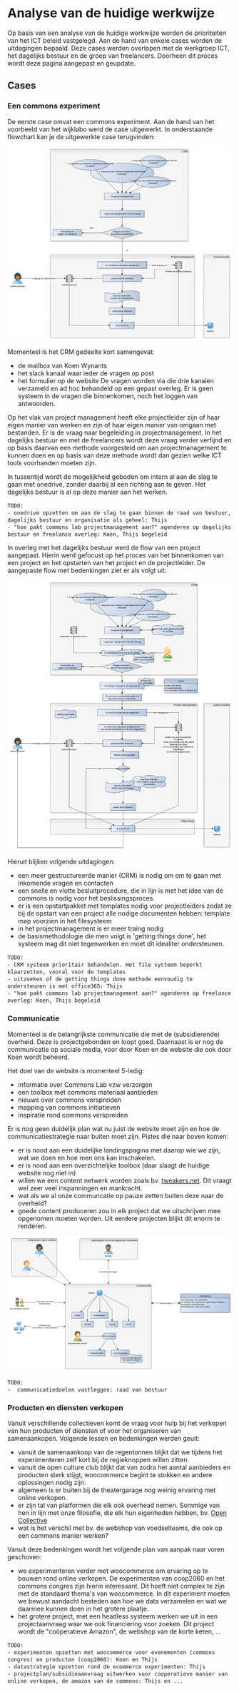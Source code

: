 # Analyse van de huidige werkwijze
Op basis van een analyse van de huidige werkwijze worden de prioriteiten van het ICT beleid vastgelegd.
Aan de hand van enkele cases worden de uitdagingen bepaald. Deze cases werden overlopen met de werkgroep ICT, het dagelijks bestuur en de groep van freelancers. Doorheen dit proces wordt deze pagina aangepast en geupdate. 

## Cases
### Een commons experiment
De eerste case omvat een commons experiment. Aan de hand van het voorbeeld van het wijklabo werd de case uitgewerkt. 
In onderstaande flowchart kan je de uitgewerkte case terugvinden: 

![flow van een commons experiment](../img/flow_commons%20experiment.png?raw=true)

Momenteel is het CRM gedeelte kort samengevat: 
- de mailbox van Koen Wynants
- het slack kanaal waar ieder de vragen op post
- het formulier op de website
De vragen worden via die drie kanalen verzameld en ad hoc behandeld op een gepast overleg. Er is geen systeem in de vragen die binnenkomen, noch het loggen van antwoorden. 

Op het vlak van project management heeft elke projectleider zijn of haar eigen manier van werken en zijn of haar eigen manier van omgaan met bestanden. Er is de 
vraag naar begeleiding in projectmanagement. In het dagelijks bestuur en met de freelancers wordt deze vraag verder verfijnd en op basis daarvan een methode voorgesteld om 
aan projectmanagement te kunnen doen en op basis van deze methode wordt dan gezien welke ICT tools voorhanden moeten zijn. 

In tussentijd wordt de mogelijkheid geboden om intern al aan de slag te gaan met onedrive, zonder daarbij al een richting aan te geven. Het dagelijks bestuur is al op deze 
manier aan het werken.

```
TODO: 
- onedrive opzetten om aan de slag te gaan binnen de raad van bestuur, dagelijks bestuur en organisatie als geheel: Thijs
- "hoe pakt commons lab projectmanagement aan?" agenderen op dagelijks bestuur en freelance overleg: Koen, Thijs begeleid
```

In overleg met het dagelijks bestuur werd de flow van een project aangepast. Hierin werd gefocust op het proces van het binnenkomen van een project en het opstarten van het project en de projectleider. 
De aangepaste flow met bedenkingen ziet er als volgt uit: 

![flow van een commons experiment](../img/flow_commons%20experiment_na_dagelijks_bestuur.png?raw=true)

Hieruit blijken volgende uitdagingen: 
- een meer gestructureerde manier (CRM) is nodig om om te gaan met inkomende vragen en contacten
- een snelle en vlotte besluitprocedure, die in lijn is met het idee van de commons is nodig voor het beslissingsproces. 
- er is een opstartpakket met templates nodig voor projectleiders zodat ze bij de opstart van een project alle nodige documenten hebben: template map voorzien in het filesysteem
- in het projectmanagement is er meer traing nodig
- de basismethodologie die men volgt is 'getting things done', het systeem mag dit niet tegenwerken en moet dit idealiter ondersteunen. 

```
TODO: 
- CRM systeem prioritair behandelen. Het file systeem beperkt klaarzetten, vooral voor de templates
- uitzoeken of de getting things done methode eenvoudig te ondersteunen is met office365: Thijs
- "hoe pakt commons lab projectmanagement aan?" agenderen op freelance overleg: Koen, Thijs begeleid
```



### Communicatie
Momenteel is de belangrijkste communicatie die met de (subsidierende) overheid. Deze is projectgebonden en loopt 
goed. Daarnaast is er nog de communicatie op sociale media, voor door Koen en de website die ook door Koen wordt beheerd. 

Het doel van de website is momenteel 5-ledig: 
- informatie over Commons Lab vzw verzorgen
- een toolbox met commons materiaal aanbieden
- nieuws over commons verspreiden
- mapping van commons initiatieven
- inspiratie rond commons verspreiden

Er is nog geen duidelijk plan wat nu juist de website moet zijn en hoe de communicatiestrategie naar buiten moet zijn. Pistes die naar boven komen: 
- er is nood aan een duidelijke landingspagina met daarop wie we zijn, wat we doen en hoe men ons kan inschakelen.
- er is nood aan een overzichtelijke toolbox (daar slaagt de huidige website nog niet in)
- willen we een content netwerk worden zoals bv. [tweakers.net](https://tweakers.net). Dit vraagt wel zeer veel inspanningen en mankracht. 
- wat als we al onze communcatie op pauze zetten buiten deze naar de overheid? 
- goede content produceren zou in elk project dat we uitschrijven mee opgenomen moeten worden. Uit eerdere projecten blijkt dit enorm te renderen. 

![Schematische voorstelling van de communicatie](../img/flow_commons_communicatie.png?raw=true)

```
TODO: 
-  communicatiedoelen vastleggen: raad van bestuur
```


### Producten en diensten verkopen
Vanuit verschillende collectieven komt de vraag voor hulp bij het verkopen van hun producten of diensten of voor het organiseren van samenaankopen. Volgende lessen en bedenkingen werden geuit: 
- vanuit de samenaankoop van de regentonnen blijkt dat we tijdens het experimenteren zelf kort bij de regieknoppen willen zitten.
- vanuit de open culture club blijkt dat van zodra het aantal aanbieders en producten sterk stijgt, woocommerce begint te stokken en andere oplossingen nodig zijn. 
- algemeen is er buiten bij de theatergarage nog weinig ervaring met online verkopen.
- er zijn tal van platformen die elk ook overhead nemen. Sommige van hen in lijn met onze filosofie, die elk hun eigenheden hebben, bv. [Open Collective](https://opencollective.com/)
- wat is het verschil met bv. de webshop van voedselteams, die ook op een commons manier werken? 

Vanuit deze bedenkingen wordt het volgende plan van aanpak naar voren geschoven: 
- we experimenteren verder met woocommerce om ervaring op te bouwen rond online verkopen. De experimenten van coop2060 en het commons congres zijn hierin interessant. Dit hoeft niet complex te zijn met de standaard thema's van woocommerce. In dit experiment moeten we bewust aandacht besteden aan hoe we data verzamelen en wat we daarmee kunnen doen in het grotere plaatje. 
- het grotere project, met een headless systeem werken we uit in een projectaanvraag waar we ook financiering voor zoeken. Dit project wordt de "coöperatieve Amazon", de webshop van de korte keten, ...


```
TODO: 
- experimenten opzetten met woocommerce voor evenementen (commons congres) en producten (coop2060): Koen en Thijs
- datastrategie opzetten rond de ecommerce experimenten: Thijs
- projectplan/subsidieaanvraag uitwerken voor cooperatieve manier van online verkopen, de amazon van de commons: Thijs en ... 
```
